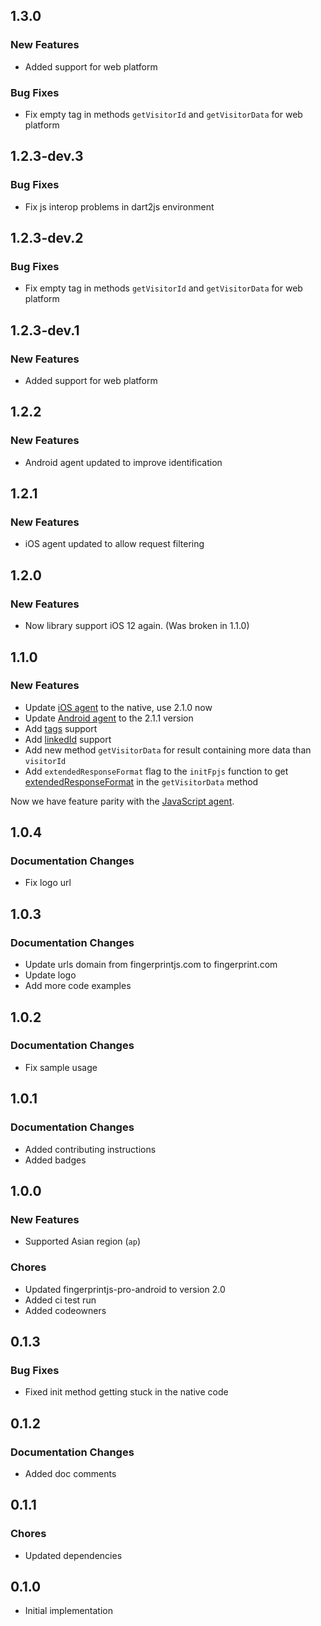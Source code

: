 ## 1.3.0

### New Features
* Added support for web platform

### Bug Fixes
* Fix empty tag in methods `getVisitorId` and `getVisitorData` for web platform

## 1.2.3-dev.3

### Bug Fixes
* Fix js interop problems in dart2js environment

## 1.2.3-dev.2

### Bug Fixes
* Fix empty tag in methods `getVisitorId` and `getVisitorData` for web platform

## 1.2.3-dev.1

### New Features
* Added support for web platform 

## 1.2.2

### New Features
* Android agent updated to improve identification

## 1.2.1

### New Features
* iOS agent updated to allow request filtering

## 1.2.0

### New Features
* Now library support iOS 12 again. (Was broken in 1.1.0)

## 1.1.0

### New Features
* Update [iOS agent](https://dev.fingerprint.com/docs/ios) to the native, use 2.1.0 now
* Update [Android agent](https://dev.fingerprint.com/docs/native-android-integration) to the 2.1.1 version
* Add [tags](https://dev.fingerprint.com/docs/native-android-integration#tag-support-to-store-custom-data-with-each-identification) support
* Add [linkedId](https://dev.fingerprint.com/docs/native-android-integration#linked-id-support) support
* Add new method `getVisitorData` for result containing more data than `visitorId`
* Add `extendedResponseFormat` flag to the `initFpjs` function to get [extendedResponseFormat](https://dev.fingerprint.com/docs/native-android-integration#response-format) in the `getVisitorData` method

Now we have feature parity with the [JavaScript agent](https://dev.fingerprint.com/docs/js-agent).

## 1.0.4

### Documentation Changes
* Fix logo url

## 1.0.3

### Documentation Changes
* Update urls domain from fingerprintjs.com to fingerprint.com
* Update logo
* Add more code examples

## 1.0.2

### Documentation Changes
* Fix sample usage

## 1.0.1

### Documentation Changes
* Added contributing instructions
* Added badges

## 1.0.0

### New Features
* Supported Asian region (`ap`)

### Chores
* Updated fingerprintjs-pro-android to version 2.0
* Added ci test run
* Added codeowners

## 0.1.3

### Bug Fixes
* Fixed init method getting stuck in the native code

## 0.1.2

### Documentation Changes
* Added doc comments

## 0.1.1

### Chores
* Updated dependencies

## 0.1.0

* Initial implementation

